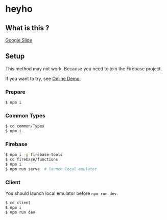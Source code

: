 # heyho

## What is this ?

[Google Slide](https://docs.google.com/presentation/d/1R87eaOfZfFUv6wygkIpAk4kHIASJz17PIR5SKyaCE38/edit?usp=sharing)

## Setup

This method may not work.
Because you need to join the Firebase project.

If you want to try, see [Online Demo](https://heyho.fans/).

### Prepare

```bash
$ npm i
```

### Common Types

```bash
$ cd common/Types
$ npm i
```

### Firebase

```bash
$ npm i -g firebase-tools
$ cd firebase/functions
$ npm i
$ npm run serve  # launch local emulator
```

### Client

You should launch local emulator before `npm run dev`.

```bash
$ cd client
$ npm i
$ npm run dev
```
